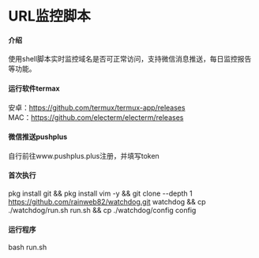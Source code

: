 # URL监控脚本

#### 介绍
使用shell脚本实时监控域名是否可正常访问，支持微信消息推送，每日监控报告等功能。

#### 运行软件termax

安卓：https://github.com/termux/termux-app/releases<br />
MAC：https://github.com/electerm/electerm/releases

#### 微信推送pushplus

自行前往www.pushplus.plus注册，并填写token

#### 首次执行

pkg install git && pkg install vim -y && git clone --depth 1 https://github.com/rainweb82/watchdog.git watchdog && cp ./watchdog/run.sh run.sh && cp ./watchdog/config config 

#### 运行程序

bash run.sh
